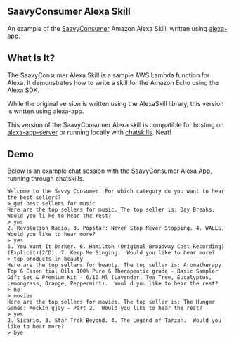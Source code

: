 SaavyConsumer Alexa Skill
-------------------------

An example of the [SaavyConsumer](https://github.com/amzn/alexa-skills-kit-js/tree/master/samples/savvyConsumer) Amazon Alexa Skill, written using [alexa-app](https://www.npmjs.com/package/alexa-app).

## What Is It?

The SaavyConsumer Alexa Skill is a sample AWS Lambda function for Alexa. It demonstrates how to write a skill for the Amazon Echo using the Alexa SDK.

While the original version is written using the AlexaSkill library, this version is written using alexa-app.

This version of the SaavyConsumer Alexa skill is compatible for hosting on [alexa-app-server](https://www.npmjs.com/package/alexa-app-server) or running locally with [chatskills](https://www.npmjs.com/package/chatskills). Neat!

## Demo

Below is an example chat session with the SaavyConsumer Alexa App, running through chatskills.

```
Welcome to the Savvy Consumer. For which category do you want to hear the best sellers?
> get best sellers for music
Here are the top sellers for music. The top seller is: Day Breaks. Would you li ke to hear the rest?
> yes
2. Revolution Radio. 3. Popstar: Never Stop Never Stopping. 4. WALLS. Would you like to hear more?
> yes
5. You Want It Darker. 6. Hamilton (Original Broadway Cast Recording)(Explicit)(2CD). 7. Keep Me Singing.  Would you like to hear more?
> top products in beauty
Here are the top sellers for beauty. The top seller is: Aromatherapy Top 6 Essen tial Oils 100% Pure & Therapeutic grade - Basic Sampler Gift Set & Premium Kit - 6/10 Ml (Lavender, Tea Tree, Eucalyptus, Lemongrass, Orange, Peppermint).  Woul d you like to hear the rest?
> no
> movies
Here are the top sellers for movies. The top seller is: The Hunger Games: Mockin gjay - Part 2.  Would you like to hear the rest?
> yes
2. Sicario. 3. Star Trek Beyond. 4. The Legend of Tarzan.  Would you like to hear more?
> bye
```